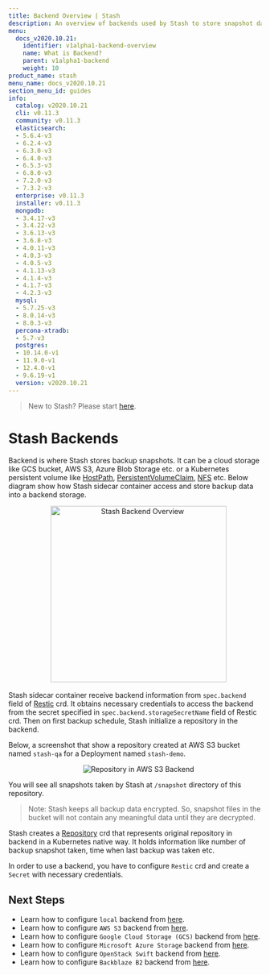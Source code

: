 ```yaml
---
title: Backend Overview | Stash
description: An overview of backends used by Stash to store snapshot data.
menu:
  docs_v2020.10.21:
    identifier: v1alpha1-backend-overview
    name: What is Backend?
    parent: v1alpha1-backend
    weight: 10
product_name: stash
menu_name: docs_v2020.10.21
section_menu_id: guides
info:
  catalog: v2020.10.21
  cli: v0.11.3
  community: v0.11.3
  elasticsearch:
  - 5.6.4-v3
  - 6.2.4-v3
  - 6.3.0-v3
  - 6.4.0-v3
  - 6.5.3-v3
  - 6.8.0-v3
  - 7.2.0-v3
  - 7.3.2-v3
  enterprise: v0.11.3
  installer: v0.11.3
  mongodb:
  - 3.4.17-v3
  - 3.4.22-v3
  - 3.6.13-v3
  - 3.6.8-v3
  - 4.0.11-v3
  - 4.0.3-v3
  - 4.0.5-v3
  - 4.1.13-v3
  - 4.1.4-v3
  - 4.1.7-v3
  - 4.2.3-v3
  mysql:
  - 5.7.25-v3
  - 8.0.14-v3
  - 8.0.3-v3
  percona-xtradb:
  - 5.7-v3
  postgres:
  - 10.14.0-v1
  - 11.9.0-v1
  - 12.4.0-v1
  - 9.6.19-v1
  version: v2020.10.21
---
```


> New to Stash? Please start [here](/docs/v2020.10.21/concepts/README).

# Stash Backends

Backend is where Stash stores backup snapshots. It can be a cloud storage like GCS bucket, AWS S3, Azure Blob Storage etc. or a Kubernetes persistent volume like [HostPath](https://kubernetes.io/docs/concepts/storage/volumes/#hostpath), [PersistentVolumeClaim](https://kubernetes.io/docs/concepts/storage/volumes/#persistentvolumeclaim), [NFS](https://kubernetes.io/docs/concepts/storage/volumes/#nfs) etc. Below diagram show how Stash sidecar container access and store backup data into a backend storage.

<p align="center">
  <img alt="Stash Backend Overview" height="350px", src="/docs/v2020.10.21/images/guides/latest/backends/backend_overview.svg">
</p>

Stash sidecar container receive backend information from `spec.backend` field of [Restic](/docs/v2020.10.21/concepts/crds/v1alpha1/restic) crd. It obtains necessary credentials to access the backend from the secret specified in `spec.backend.storageSecretName` field of Restic crd. Then on first backup schedule, Stash initialize a repository in the backend.

Below, a screenshot that show a repository created at AWS S3 bucket named `stash-qa` for a Deployment named `stash-demo`.

<p align="center">
  <img alt="Repository in AWS S3 Backend", src="/docs/v2020.10.21/images/guides/latest/backends/s3_repository.png">
</p>

You will see all snapshots taken by Stash at `/snapshot` directory of this repository.

> Note: Stash keeps all backup data encrypted. So, snapshot files in the bucket will not contain any meaningful data until they are decrypted.

Stash creates a [Repository](/docs/v2020.10.21/concepts/crds/repository) crd that represents original repository in backend in a Kubernetes native way. It holds information like number of backup snapshot taken, time when last backup was taken etc.

In order to use a backend, you have to configure `Restic` crd and create a `Secret` with necessary credentials.

## Next Steps

- Learn how to configure `local` backend from [here](/docs/v2020.10.21/guides/v1alpha1/backends/local).
- Learn how to configure `AWS S3` backend from [here](/docs/v2020.10.21/guides/v1alpha1/backends/s3).
- Learn how to configure `Google Cloud Storage (GCS)` backend from [here](/docs/v2020.10.21/guides/v1alpha1/backends/gcs).
- Learn how to configure `Microsoft Azure Storage` backend from [here](/docs/v2020.10.21/guides/v1alpha1/backends/azure).
- Learn how to configure `OpenStack Swift` backend from [here](/docs/v2020.10.21/guides/v1alpha1/backends/swift).
- Learn how to configure `Backblaze B2` backend from [here](/docs/v2020.10.21/guides/v1alpha1/backends/b2).
